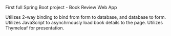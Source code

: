 First full Spring Boot project - Book Review Web App

Utilizes 2-way binding to bind from form to database, and database to form.
Utilizes JavaScript to asynchrnously load book details to the page.
Utilizes Thymeleaf for presentation.
